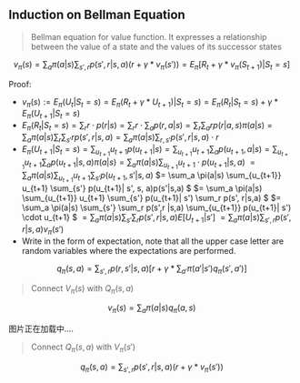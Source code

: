  
## Induction on Bellman Equation 

> Bellman equation for value function. It expresses a relationship between the value of a state and the values of its successor states

$$v_{\pi}(s) = \sum_{a} \pi(a|s) \sum_{s', r} p(s',r|s,a) (r + \gamma * v_{\pi}(s')) = E_{\pi} [R_t + \gamma* v_{\pi}(S_{t+1}) | S_t = s]$$

Proof:
- $v_{\pi}(s) := E_{\pi}(U_t|S_t = s) = E_{\pi}(R_t + \gamma * U_{t+1}) |S_t = s) = E_{\pi}(R_t|S_t = s) + \gamma * E_{\pi}(U_{t+1}|S_t = s)$
- $E_{\pi}(R_t|S_t = s)  = \sum_{r} r \cdot p(r|s) = \sum_r r \cdot \sum_a p(r,a|s) = \sum_r \sum_a r p(r|a,s) \pi(a|s) = \sum_a \pi(a|s) \sum_r \sum_{s'} r p(s',r|s,a) = \sum_a \pi(a|s) \sum_{r, s'} p(s',r|s,a) \cdot r$
- $E_{\pi}(U_{t+1}|S_t = s) = \sum_{u_{t+1}} u_{t+1} p(u_{t+1} |s) = \sum_{u_{t+1}} u_{t+1} \sum_a  p(u_{t+1}, a|s) =  \sum_{u_{t+1}} u_{t+1} \sum_a  p(u_{t+1}|s, a) \pi(a|s) = \sum_a \pi(a|s)  \sum_{u_{t+1}} u_{t+1} \cdot p(u_{t+1}|s, a)$
  $= \sum_a \pi(a|s) \sum_{u_{t+1}} u_{t+1} \sum_{s'} p(u_{t+1}, s'|s, a)$
  $= \sum_a \pi(a|s) \sum_{u_{t+1}} u_{t+1} \sum_{s'} p(u_{t+1}| s', s, a)p(s'|s,a) $
  $= \sum_a \pi(a|s) \sum_{u_{t+1}} u_{t+1} \sum_{s'} p(u_{t+1}| s') \sum_r p(s', r|s,a) $
  $= \sum_a \pi(a|s) \sum_{s'} \sum_r  p(s',r |s,a) \sum_{u_{t+1}}  p(u_{t+1}| s') \cdot u_{t+1} $
  $= \sum_a \pi(a|s) \sum_{s'} \sum_r  p(s',r |s,a) E[U_{t+1} | s']$
  $= \sum_a \pi(a|s) \sum_{s',r } p(s',r |s,a) v_{\pi}(s')$
- Write in the form of expectation, note that all the upper case letter are random variables where the expectations are performed.




$$q_{\pi}(s,a) = \sum_{s',r} p(r,s'|s,a) [r + \gamma * \sum_{a'} \pi(a'|s') q_{\pi}(s',a')]$$

> Connect $V_{\pi}(s)$ with $Q_{\pi}(s,a)$ 

$$v_{\pi}(s) = \sum_{a} \pi(a|s) q_{\pi}(a,s)$$

图片正在加载中....

> Connect $Q_{\pi}(s,a)$ with $V_{\pi}(s')$

$$q_{\pi}(s,a) = \sum_{s',r} p(s',r|s,a) (r + \gamma * v_{\pi}(s'))$$
  
